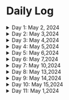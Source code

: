 # Daily Log

<details>
  <summary>Day 1: May 2, 2024</summary>

  ### Today's Progress:
  * Spent most of my time working updating my github to be professional and presentable. I did this by following the guidelines for tracking your own work, showing progress and explaining the resources one will use to successfully learn front end development. I successfully customized my 'readme.md' file to fit my journey. I also updated my 'resources.md' file to fit my personal journey and did a journey map on figma to outline path to success in HTML/CSS & Javascript
  * In addition to setting up my github repos etc. I also made some progress in the 'Javascript ALog and Data Structures' freecodeCampe cert course. Progress from step[60] - step[81] in the 'Pyramid Generator' program
  * Posted day 01 in Discord - 100DaysOfCode channel

  ### Link to work:
  * None

  ### New thing(s) learned:
  1.forking someone elses repo and the difference of forking vs cloning
  2. contuining to learn how to write in Markdown
  ### Thoughts:
  * Setting up an enviroment where you can hold yourself accountable is important. I have tried being a frontend developer for so long and have always fell off. I have learned that when you have no motivation you fall back on the systems you have created for yourself. This github and the 
environment that I am setting up for myself is ensuring that I consistently continue my journey and make progress no matter how little

  ### Time spent working
  * 2.5 hrs
</details>

<details>
  <summary>Day 2: May 3,2024</summary>

  ### Today's Progress:
  * Spent all of my time making progress on freecodecamps javascript pyramid generator program. left off on step [80] - made progress all the way to step [102]. Total of [106] steps so I will be finishing that as part of my Day 03 work. 
 
  * Posted Day 02 in Discord - 100DaysOfCode channel

  ### Link to work:
  * None

  ### New thing(s) learned:
  1.working with loops more. Nested loops. Unshift() function and what it does to element in an array[].How to use a while,for loop together. 
  2. .push() function : adds new elements(items) to the end of an array[]
  3. .unshift() function: allows one to add one or more elements into an array[]
  4. 
  ### Thoughts:
  * I am not a huge fan of the fcc 'ide' environment. I get you are following steps and the whole point is to accomplish the larger project but it has you do three/four different methods of the same project and it can get confusing on what should be best practice. In my opinion it would be better suited to teach the fundementals to get the problem / challenge solved. then highlight different ways to go about it. 

  ### Time spent working
  * 2hrs
</details>

<details>
 <summary>Day 3: May 4,2024</summary>

  ### Today's Progress:
  * finished freecodecamps javascript pyramid generator program. The basis of this project was to introduce naming variables, the difference between a 'const' && 'let' declaration. How to use strings and assign boolean factors. In addition, this topic covered how to use a function and pass parameters with a return value. In the function we created we also covered .operators such as '.repeat()' which returns a string with a number of copies of that string. It does not change the orginal awake, just makes a copy and returns it as a new string. 

 * Topics also covered were 'for loops' and 'if' 'else' conditions and how to use a function() within a for loop. The console.log() statement was covered and shown how to print to the console and lastly two other .operators / functions were introduced such as the '.unshift() && .push()' functions.
 * Some other topics included decrements and increments, and learning how to provide different outputs using for loops
 * .unshift() : can be used to ad done or more elements to the <strong>beginning</strong> of an array. The orginal array[] is modified by adding that specified element in the front and shifitng those existing elements
 * .push() : can be used to add one or more elements at the <strong>END</strong> of an array[] it still modifies the orginal array and returns the value with your added node.  
 

  ### Solution:
  * ![pyramid tree](https://github.com/jcrrilloo/100DaysOfCode-JC/assets/164308283/3ae05103-5a27-468a-8803-c2682f929848)

  ### Time spent working
  * 2hrs
</details>

<details>
 <summary>Day 4: May 5,2024</summary>

  ### Today's Progress:
  * Further learning functions using the MDN documentation page. Followed it's function examples and what you could do with them. Covered what defines a function and how you can pass a list of parameters along with how to follow the correct syntax. Also covered how to create a functino that passes an object as parameter and can define a multiple set of different objects.
  * Arrays [] covered how you can pass an array in a function and update those array values

  ### Solution: 
[Solution Output](https://github.com/jcrrilloo/freeCodeCamp-FullStack/blob/e03651edf7a972af107055b92fca3b567ec1789b/functions-loops-conditions/functionsex.js)

  ### New thing(s) learned:
  1. Object[] building
  2. Passing an object[] as a parameter in a function
  3. What defines a functin
  4. conditional loops
     
  ### Time spent working
  * 2hrs
</details>

<details>
 <summary>Day 5: May 6,2024</summary>

  ### Today's Progress:
  * Working on free code camps ' learn basic javascript by building a role playing game'. made progress on this project which has a total of [174] steps
  * Posted in Discord - 100DaysOfCode channel

  ### Link to work:
  * None

  ### New thing(s) learned:
  1. how & what the 'document.querySelector()' does in the DOM and how we can use it in JS
  2. how to target a property in HTML and change its property value using the document.querySelector()
  3. how to initialize buttons using the '.onclick() method and assigning it's value to your functions and buttons. 
  4. also learned how to style our game using simple css 
  ### Thoughts:
  * liking how we are finally working a bit more on javascript and the console. Outside of free code camps environment, MDN has been a good resource to learn and try different javascript programs. Another progression has been the free code camps javascript tutorial which is a 20hr long tutorial for full stack. 

  ### Time spent working
  * 2hrs
</details>

<details>
 <summary>Day 6: May 7,2024</summary>

  ### Today's Progress:
  * continued progress on 'free code camps' role playing game
  ### Link to work:
  * None

  ### Thoughts:
  *  none

  ### Time spent working
  * 2hrs
</details>

<details>
 <summary>Day 7: May 10,2024</summary>

  ### Today's Progress:
  * progress on 'free code camps' role playing game
 
  *

  ### Link to work:
  * None

  ### Time spent working
  * 2hrs
</details>

<details>
 <summary>Day 8: May 13,2024</summary>

  ### Today's Progress:
  * spent time workong on javascripts role playing game. Also spent a lot of time updating and maintaining my daily logs of the work I have been doing. Currently on Step [38] / [174] of the role playing game. 
  

  ### Link to work:
  * None at the moment.

  ### Time spent working
  * 2hrs
</details>

<details>
 <summary>Day 9: May 14,2024</summary>

  ### Today's Progress:
  * reading MDN - Javascript material
  * read w3 platform for creating a self portfolio
  * updated progress in discord channel
  * putting progresss on socials such as twitter and instagram
  ### Time spent working
  * 2hrs
</details>


<details>
 <summary>Day 10: May 15,2024</summary>

  ### Today's Progress:
  * step [38] - [46] / [174] 
  * [46] / [174]

  ### Link to work:
  * None

  ### New thing(s) learned:
  1. Function parameters:
  2. repition in code:
  3. function parameters review:
  ### Thoughts:
  * TBD

  ### Time spent working
  * 1hr
</details>

<details>
 <summary>Day 11: May 1,2024</summary>

  ### Today's Progress:
  * step [38] - [46] / [174] 
  * [46] / [174]

  ### Link to work:
  * None

  ### New thing(s) learned:
  1. switch cases
  2. reversing a string : reverse()
  3. edge cases : 
  ### Thoughts:
  * TBD

  ### Time spent working
  * 1hr
</details>
